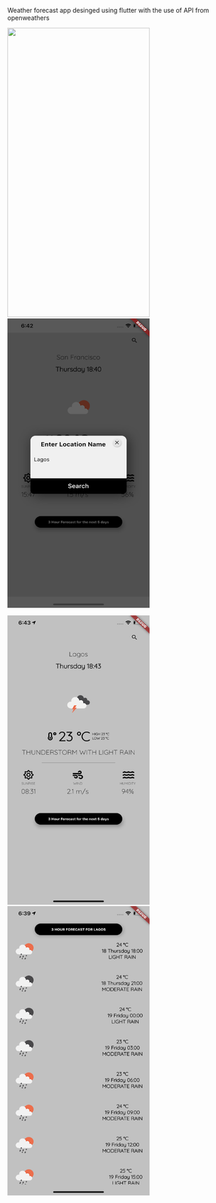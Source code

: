 Weather forecast app desinged using flutter with the use of API from openweathers

<img src="https://imgur.com/8SseJU6" height="650" width="320"/> <img src="fonts/Simulator Screen Shot - iPhone 11 Pro Max - 2020-06-18 at 18.42.56.png" height="650" width="320"/> <br>


<img src="fonts/Simulator Screen Shot - iPhone 11 Pro Max - 2020-06-18 at 18.43.22.png" height="650" width="320"/> <img src="fonts/Simulator Screen Shot - iPhone 11 Pro Max - 2020-06-18 at 18.39.46.png" height="650" width="320"/> <br>
